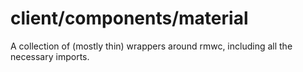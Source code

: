 # client/components/material

A collection of (mostly thin) wrappers around rmwc, including all the necessary imports.
